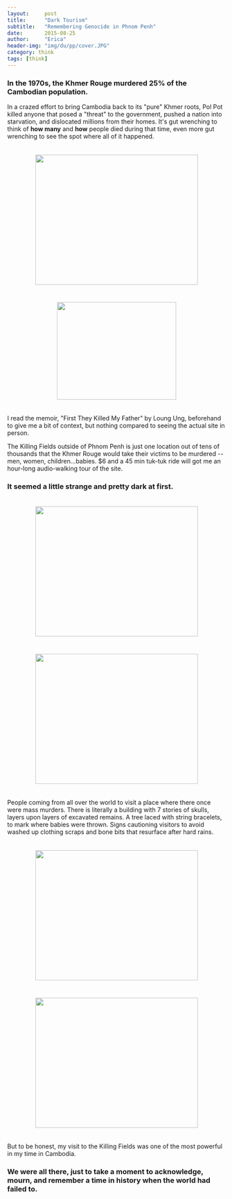 ```yaml
---
layout:     post
title:      "Dark Tourism"
subtitle:   "Remembering Genocide in Phnom Penh"
date:       2015-08-25
author:     "Erica"
header-img: "img/du/pp/cover.JPG"
category: think
tags: [think]
---
```


<h3 class="section-heading">In the 1970s, the Khmer Rouge murdered 25% of the Cambodian population.</h3>

In a crazed effort to bring Cambodia back to its "pure" Khmer roots, Pol Pot killed anyone that posed a "threat" to the government, pushed a nation into starvation, and dislocated millions from their homes. It's gut wrenching to think of <b>how many</b> and <b>how</b> people died during that time, even more gut wrenching to see the spot where all of it happened.

<center><img src="{{site.url}}/img/du/pp/building.JPG" height="300px" width="375px" style="padding:20px;display:inline-block"/><img src="{{site.url}}/img/du/pp/skulls.JPG" height="225px" width="275px" style="padding:20px;display:inline-block"/></center>

I read the memoir, "First They Killed My Father" by Loung Ung, beforehand to give me a bit of context, but nothing compared to seeing the actual site in person.

The Killing Fields outside of Phnom Penh is just one location out of tens of thousands that the Khmer Rouge would take their victims to be murdered -- men, women, children...babies. $6 and a 45 min tuk-tuk ride will got me an hour-long audio-walking tour of the site.

<h3>It seemed a little strange and pretty dark at first.</h3>

<center><img src="{{site.url}}/img/du/pp/grave.JPG" height="300px" width="375px" style="padding:20px;display:inline-block"/><img src="{{site.url}}/img/du/pp/house.JPG" height="300px" width="375px" style="padding:20px;display:inline-block"/></center>

People coming from all over the world to visit a place where there once were mass murders. There is literally a building with 7 stories of skulls, layers upon layers of excavated remains. A tree laced with string bracelets, to mark where babies were thrown. Signs cautioning visitors to avoid washed up clothing scraps and bone bits that resurface after hard rains.

<center><img src="{{site.url}}/img/du/pp/tree.JPG" height="300px" width="375px" style="padding:20px;display:inline-block"/><img src="{{site.url}}/img/du/pp/skull.JPG" height="300px" width="375px" style="padding:20px;display:inline-block"/></center>

But to be honest, my visit to the Killing Fields was one of the most powerful in my time in Cambodia.

<h3>We were all there, just to take a moment to acknowledge, mourn, and remember a time in history when the world had failed to.</h3>
